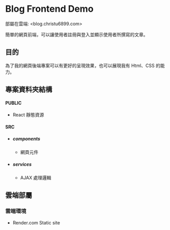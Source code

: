 # Blog Frontend Demo

部屬在雲端: <blog.christu6899.com>

簡單的網頁前端，可以讓使用者註冊與登入並顯示使用者所撰寫的文章。

## 目的

為了我的網頁後端專案可以有更好的呈現效果，也可以展現我有 Html、CSS 的能力。

## 專案資料夾結構

#### PUBLIC

- React 靜態資源

#### SRC

- ##### components

  - 網頁元件

- ##### services
  - AJAX 處理邏輯

## 雲端部屬

### 雲端環境

- Render.com Static site
